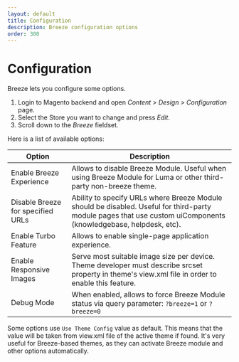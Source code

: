 ```yaml
---
layout: default
title: Configuration
description: Breeze configuration options
order: 300
---
```


# Configuration

Breeze lets you configure some options.

 1. Login to Magento backend and open _Content > Design > Configuration_ page.
 2. Select the Store you want to change and press _Edit_.
 3. Scroll down to the _Breeze_ fieldset.

Here is a list of available options:

Option                              | Description
------------------------------------|-------------------------
Enable Breeze Experience            | Allows to disable Breeze Module. Useful when using Breeze Module for Luma or other third-party non-breeze theme.
Disable Breeze for specified URLs   | Ability to specify URLs where Breeze Module should be disabled. Useful for third-party module pages that use custom uiComponents (knowledgebase, helpdesk, etc).
Enable Turbo Feature                | Allows to enable single-page application experience.
Enable Responsive Images            | Serve most suitable image size per device. Theme developer must describe srcset property in theme's view.xml file in order to enable this feature.
Debug Mode                          | When enabled, allows to force Breeze Module status via query parameter: `?breeze=1` or `?breeze=0`

Some options use `Use Theme Config` value as default. This means that the value
will be taken from view.xml file of the active theme if found. It's very useful
for Breeze-based themes, as they can activate Breeze module and other options
automatically.
